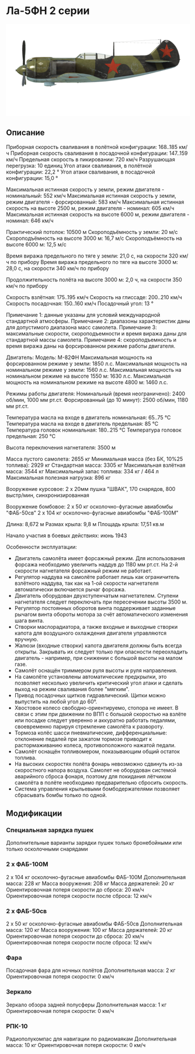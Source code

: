﻿# Ла-5ФН 2 серии

![la5fns2](../images/la5fns2.png)

## Описание

Приборная скорость сваливания в полётной конфигурации: 168..185 км/ч
Приборная скорость сваливания в посадочной конфигурации: 147..159 км/ч
Предельная скорость в пикировании: 720 км/ч
Разрушающая перегрузка: 10 единиц
Угол атаки сваливания, в полётной конфигурации: 22,2 °
Угол атаки сваливания, в посадочной конфигурации: 15,0 °

Максимальная истинная скорость у земли, режим двигателя - номинальный: 552 км/ч
Максимальная истинная скорость у земли, режим двигателя - форсированный: 583 км/ч
Максимальная истинная скорость на высоте 2500 м, режим двигателя - номинал: 605 км/ч
Максимальная истинная скорость на высоте 6000 м, режим двигателя - номинал: 646 км/ч

Практический потолок: 10500 м
Скороподъёмность у земли: 20 м/с
Скороподъёмность на высоте 3000 м: 16,7 м/с
Скороподъёмность на высоте 6000 м: 12,5 м/с

Время виража предельного по тяге у земли: 21,0 с, на скорости 320 км/ч по прибору
Время виража предельного по тяге на высоте 3000 м: 28,0 с, на скорости 340 км/ч по прибору

Продолжительность полёта на высоте 3000 м: 2,0 ч, на скорости 350 км/ч по прибору

Скорость взлётная: 175..195 км/ч
Скорость на глиссаде: 200..210 км/ч
Скорость посадочная: 150..160 км/ч
Посадочный угол: 13 °

Примечание 1: данные указаны для условий международной стандартной атмосферы.
Примечание 2: диапазоны характеристик даны для допустимого диапазона масс самолета.
Примечание 3: максимальные скорости, скороподъемности и время виража даны для стандартной массы самолета.
Примечание 4: скороподъемность и время виража даны на форсированном режиме работы двигателя.

Двигатель:
Модель: М-82ФН
Максимальная мощность на форсированном режиме у земли: 1850 л.с.
Максимальная мощность на номинальном режиме у земли: 1560 л.с.
Максимальная мощность на номинальном режиме на высоте 1550 м: 1630 л.с.
Максимальная мощность на номинальном режиме на высоте 4800 м: 1460 л.с.

Режимы работы двигателя:
Номинальный (время неограничено): 2400 об/мин, 1000 мм рт.ст.
Форсированный (до 10 минут): 2500 об/мин, 1180 мм рт.ст.

Температура масла на входе в двигатель номинальная: 65..75 °С
Температура масла на входе в двигатель предельная: 85 °С
Температура головок номинальная: 180..215 °С
Температура головок предельная: 250 °С

Высота переключения нагнетателя: 3500 м

Масса пустого самолета: 2655 кг
Минимальная масса (без БК, 10%25 топлива): 2929 кг
Стандартная масса: 3305 кг
Максимальная взлётная масса: 3544 кг
Максимальный запас топлива: 334 кг / 464 л
Максимальная полезная нагрузка: 896 кг

Вооружение курсовое:
2 x 20мм пушка "ШВАК", 170 снарядов, 800 выстр/мин, синхронизированная

Вооружение бомбовое:
2 x 50 кг осколочно-фугасные авиабомбы "ФАБ-50св"
2 x 104 кг осколочно-фугасные авиабомбы "ФАБ-100М"

Длина: 8,672 м
Размах крыла: 9,8 м
Площадь крыла: 17,51 кв.м

Начало участия в боевых действиях: июнь 1943

Особенности эксплуатации:
- Двигатель самолёта имеет форсажный режим. Для использования форсажа необходимо увеличить наддув до 1180 мм рт.ст. На 2-й скорости нагнетателя форсажный режим не работает.
- Регулятор наддува на самолёте работает лишь как ограничитель взлётного наддува, так как на 1-ой скорости нагнетателя автоматически включается рычаг форсажа.
- Двигатель оборудован двухступенчатым нагнетателем. Ступени нагнетателя следует переключать при пересечении высоты 3500 м.
- Регулятор постоянных оборотов винта поддерживает заданные рычагом винта обороты мотора за счёт автоматического изменения шага винта.
- Створки маслорадиатора, а также входные и выходные створки капота для воздушного охлаждения двигателя управляются вручную.
- Жалюзи (входные створки) капота двигателя должны быть всегда открыты. Закрывать их следует только при опасности переохладить двигатель - например, при снижении с большой высоты на малом газе.
- Самолёт оснащён триммером руля высоты и руля направления.
- На самолёте установлены автоматические предкрылки, это позволяет несколько увеличить критический угол атаки и сделать выход на режим сваливания более "мягким".
- Привод посадочных щитков гидравлический. Щитки можно выпустить на любой угол до 60°.
- Хвостовое колесо свободно-ориентируемо, стопора не имеет. В связи с этим при движении по ВПП с большой скоростью на взлёте или посадке следует уверенно и аккуратно работать педалями, своевременно парируя стремление самолёта к развороту.
- Тормоза колёс шасси пневматические, дифференциальные: отклонение педалей при зажатом тормозе приводит к растормаживанию колеса, противоположного нажатой педали.
- Самолёт оснащён топливомером, показывающим общий остаток топлива.
- На высоких скоростях полёта фонарь невозможно сдвинуть из-за скоростного напора воздуха. Самолет не оборудован системой аварийного сброса фонаря, поэтому для покидания лётчиком самолёта в полёте необходимо предварительно сбросить скорость.
- Система управления крыльевыми бомбодержателями позволяет сбрасывать бомбы только по одной.

## Модификации



### Специальная зарядка пушек

Дополнительные варианты зарядки пушек только бронебойными или только осколочными снарядами

### 2 х ФАБ-100М

2 x 104 кг осколочно-фугасные авиабомбы ФАБ-100М
Дополнительная масса: 228 кг
Масса вооружения: 208 кг
Масса держателей: 20 кг
Ориентировочная потеря скорости до сброса: 20 км/ч
Ориентировочная потеря скорости после сброса: 12 км/ч

### 2 х ФАБ-50св

2 x 50 кг осколочно-фугасные авиабомбы ФАБ-50св
Дополнительная масса: 120 кг
Масса вооружения: 100 кг
Масса держателей: 20 кг
Ориентировочная потеря скорости до сброса: 20 км/ч
Ориентировочная потеря скорости после сброса: 12 км/ч﻿

### Фара

Посадочная фара для ночных полётов
Дополнительная масса: 2 кг
Ориентировочная потеря скорости: 0 км/ч﻿

### Зеркало

Зеркало обзора задней полусферы
Дополнительная масса: 1 кг
Ориентировочная потеря скорости: 0 км/ч﻿

### РПК-10

Радиополукомпас для навигации по радиомаякам
Дополнительная масса: 10 кг
Ориентировочная потеря скорости: 0 км/ч